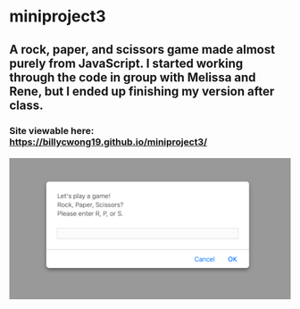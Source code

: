 # miniproject3
## A rock, paper, and scissors game made almost purely from JavaScript. I started working through the code in group with Melissa and Rene, but I ended up finishing my version after class. 
### Site viewable here: https://billycwong19.github.io/miniproject3/
#### ![ScreenShot](./images/screenshot.png "screenshot of game")